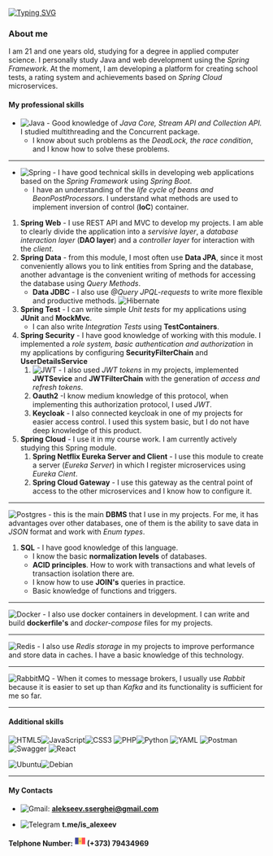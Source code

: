 [![Typing SVG](https://readme-typing-svg.herokuapp.com?color=FFA500&lines=Java+Backend+Developer)](https://git.io/typing-svg)

### About me
I am 21 and one years old, studying for a degree in applied computer science. I personally study Java and web development using the *Spring Framework*. At the moment, I am developing a platform for creating school tests, a rating system and achievements based on *Spring Cloud* microservices.

#### My professional skills

 - ![Java](https://img.shields.io/badge/java-%23ED8B00.svg?style=for-the-badge&logo=openjdk&logoColor=white) - Good knowledge of *Java Core, Stream API and Collection API.* I studied multithreading and the Concurrent package.  
    * I know about such problems as the *DeadLock, the race condition*, and I know how to solve these problems.
****
* ![Spring](https://img.shields.io/badge/spring-%236DB33F.svg?style=for-the-badge&logo=spring&logoColor=white) - I have good technical skills in developing web applications based on the *Spring Framework* using *Spring Boot*. 
    * I have an understanding of the *life cycle of beans and BeonPostProcessors*. I understand what methods are used to implement inversion of control (**IoC**) container.

1) **Spring Web** - I use REST API and MVC to develop my projects. I am able to clearly divide the application into a *servisive layer*, a *database interaction layer* (**DAO layer**) and a *controller layer* for interaction with the *client*.
2) **Spring Data** - from this module, I most often use **Data JPA**, since it most conveniently allows you to link entities from Spring and the database, another advantage is the convenient writing of methods for accessing the database using *Query Methods*.
    * **Data JDBC** - I also use *@Query JPQL-requests* to write more flexible and productive methods. 
![Hibernate](https://img.shields.io/badge/Hibernate-59666C?style=for-the-badge&logo=Hibernate&logoColor=white) 
3) **Spring Test** - I can write simple *Unit tests* for my applications using **JUnit** and **MockMvc**.
    * I can also write *Integration Tests* using **TestContainers**.
4) **Spring Security** - I have good knowledge of working with this module. I implemented a *role system, basic authentication and authorization* in my applications by configuring **SecurityFilterChain** and **UserDetailsService**
    1) ![JWT](https://img.shields.io/badge/JWT-black?style=for-the-badge&logo=JSON%20web%20tokens ) - I also used *JWT tokens* in my projects, implemented **JWTSevice** and **JWTFilterChain** with the generation of *access and refresh tokens*.
    2) **Oauth2** -I know medium knowledge of this protocol, when implementing this authorization protocol, I used *JWT*.
    3) **Keycloak** - I also connected keycloak in one of my projects for easier access control. I used this system basic, but I do not have deep knowledge of this product.
5) **Spring Cloud** - I use it in my course work. I am currently actively studying this Spring module.
    1) **Spring Netflix Eureka Server and Client** - I use this module to create a server (*Eureka Server*) in which I register microservices using *Eureka Cient*.
    2) **Spring Cloud Gateway** - I use this gateway as the central point of access to the other microservices and I know how to configure it.
****
![Postgres](https://img.shields.io/badge/postgres-%23316192.svg?style=for-the-badge&logo=postgresql&logoColor=white) - this is the main **DBMS** that I use in my projects. For me, it has advantages over other databases, one of them is the ability to save data in *JSON* format and work with *Enum types*. 
1) **SQL** - I have good knowledge of this language.
    - I know the basic **normalization levels** of databases.
    - **ACID principles**. How to work with transactions and what levels of transaction isolation there are.
    - I know how to use **JOIN's** queries in practice.
    - Basic knowledge of functions and triggers.
***
![Docker](https://img.shields.io/badge/docker-%230db7ed.svg?style=for-the-badge&logo=docker&logoColor=white) -  I also use docker containers in development. I can write and build **dockerfile's** and *docker-compose* files for my projects.
***
![Redis](https://img.shields.io/badge/redis-%23DD0031.svg?style=for-the-badge&logo=redis&logoColor=white ) - I also use *Redis storage* in my projects to improve performance and store data in caches. I have a basic knowledge of this technology.
*** 

![RabbitMQ](https://img.shields.io/badge/Rabbitmq-FF6600?style=for-the-badge&logo=rabbitmq&logoColor=white) - When it comes to message brokers, I usually use *Rabbit* because it is easier to set up than *Kafka* and its functionality is sufficient for me so far.
***
#### Additional skills
![HTML5](https://img.shields.io/badge/html5-%23E34F26.svg?style=for-the-badge&logo=html5&logoColor=white)![JavaScript](https://img.shields.io/badge/javascript-%23323330.svg?style=for-the-badge&logo=javascript&logoColor=%23F7DF1E)![CSS3](https://img.shields.io/badge/css3-%231572B6.svg?style=for-the-badge&logo=css3&logoColor=white)
![PHP](https://img.shields.io/badge/php-%23777BB4.svg?style=for-the-badge&logo=php&logoColor=white)![Python](https://img.shields.io/badge/python-3670A0?style=for-the-badge&logo=python&logoColor=ffdd54)
![YAML](https://img.shields.io/badge/yaml-%23ffffff.svg?style=for-the-badge&logo=yaml&logoColor=151515)
![Postman](https://img.shields.io/badge/Postman-FF6C37?style=for-the-badge&logo=postman&logoColor=white)
![Swagger](https://img.shields.io/badge/-Swagger-%23Clojure?style=for-the-badge&logo=swagger&logoColor=white)
![React](https://img.shields.io/badge/react-%2320232a.svg?style=for-the-badge&logo=react&logoColor=%2361DAFB)

![Ubuntu](https://img.shields.io/badge/Ubuntu-E95420?style=for-the-badge&logo=ubuntu&logoColor=white)![Debian](https://img.shields.io/badge/Debian-D70A53?style=for-the-badge&logo=debian&logoColor=white)
***
#### My Contacts
- ![Gmail](https://img.shields.io/badge/Gmail-D14836?style=for-the-badge&logo=gmail&logoColor=white): **alekseev.sserghei@gmail.com** 
* ![Telegram](https://img.shields.io/badge/Telegram-2CA5E0?style=for-the-badge&logo=telegram&logoColor=white) **t.me/is_alexeev**

**Telphone Number:** <img src="images/moldova.png" style="width: 20px"> **(+373) 79434969**


